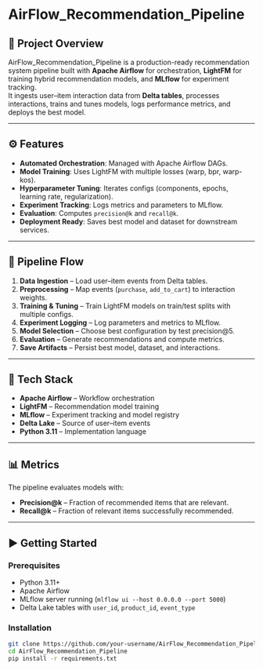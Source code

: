 # AirFlow_Recommendation_Pipeline

## 📌 Project Overview
AirFlow_Recommendation_Pipeline is a production-ready recommendation system pipeline built with **Apache Airflow** for orchestration, **LightFM** for training hybrid recommendation models, and **MLflow** for experiment tracking.  
It ingests user–item interaction data from **Delta tables**, processes interactions, trains and tunes models, logs performance metrics, and deploys the best model.

---

## ⚙️ Features
- **Automated Orchestration**: Managed with Apache Airflow DAGs.  
- **Model Training**: Uses LightFM with multiple losses (warp, bpr, warp-kos).  
- **Hyperparameter Tuning**: Iterates configs (components, epochs, learning rate, regularization).  
- **Experiment Tracking**: Logs metrics and parameters to MLflow.  
- **Evaluation**: Computes `precision@k` and `recall@k`.  
- **Deployment Ready**: Saves best model and dataset for downstream services.  

---

## 📂 Pipeline Flow
1. **Data Ingestion** – Load user–item events from Delta tables.  
2. **Preprocessing** – Map events (`purchase`, `add_to_cart`) to interaction weights.  
3. **Training & Tuning** – Train LightFM models on train/test splits with multiple configs.  
4. **Experiment Logging** – Log parameters and metrics to MLflow.  
5. **Model Selection** – Choose best configuration by test precision@5.  
6. **Evaluation** – Generate recommendations and compute metrics.  
7. **Save Artifacts** – Persist best model, dataset, and interactions.  

---

## 🚀 Tech Stack
- **Apache Airflow** – Workflow orchestration  
- **LightFM** – Recommendation model training  
- **MLflow** – Experiment tracking and model registry  
- **Delta Lake** – Source of user–item events  
- **Python 3.11** – Implementation language  

---

## 📊 Metrics
The pipeline evaluates models with:
- **Precision@k** – Fraction of recommended items that are relevant.  
- **Recall@k** – Fraction of relevant items successfully recommended.  

---

## ▶️ Getting Started

### Prerequisites
- Python 3.11+
- Apache Airflow
- MLflow server running (`mlflow ui --host 0.0.0.0 --port 5000`)
- Delta Lake tables with `user_id`, `product_id`, `event_type`

### Installation
```bash
git clone https://github.com/your-username/AirFlow_Recommendation_Pipeline.git
cd AirFlow_Recommendation_Pipeline
pip install -r requirements.txt
